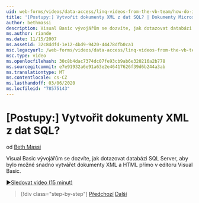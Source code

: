 ```yaml
---
uid: web-forms/videos/data-access/linq-videos-from-the-vb-team/how-do-i-create-xml-documents-from-sql-data
title: '[Postupy:] Vytvořit dokumenty XML z dat SQL? | Dokumenty Microsoft'
author: bethmassi
description: Visual Basic vývojářům se dozvíte, jak dotazovat databázi SQL Server, aby bylo možné snadno vytvářet dokumenty XML a HTML přímo v Visual Basic Edito...
ms.author: riande
ms.date: 11/15/2007
ms.assetid: 32c8ddfd-1e12-4bd9-9420-44478dfb0ca1
msc.legacyurl: /web-forms/videos/data-access/linq-videos-from-the-vb-team/how-do-i-create-xml-documents-from-sql-data
msc.type: video
ms.openlocfilehash: 30c8b4dac7374dc07fe93cb9ab6e320216a2b778
ms.sourcegitcommit: e7e91932a6e91a63e2e46417626f39d6b244a3ab
ms.translationtype: MT
ms.contentlocale: cs-CZ
ms.lasthandoff: 03/06/2020
ms.locfileid: "78575143"
---
```

# <a name="how-do-i-create-xml-documents-from-sql-data"></a>[Postupy:] Vytvořit dokumenty XML z dat SQL?

od [Beth Massi](https://github.com/bethmassi)

Visual Basic vývojářům se dozvíte, jak dotazovat databázi SQL Server, aby bylo možné snadno vytvářet dokumenty XML a HTML přímo v editoru Visual Basic.

[&#9654;Sledovat video (15 minut)](https://channel9.msdn.com/Blogs/ASP-NET-Site-Videos/how-do-i-create-xml-documents-from-sql-data)

> [!div class="step-by-step"]
> [Předchozí](how-do-i-enable-xml-intellisense-and-use-xml-namespaces.md)
> [Další](how-do-i-create-excel-spreadsheets-using-linq-to-xml.md)
